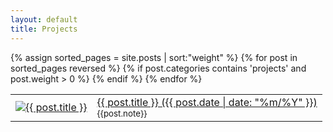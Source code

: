 ```yaml
---
layout: default
title: Projects
---
```

<table id="project-list">
{% assign sorted_pages = site.posts | sort:"weight" %}
{% for post in sorted_pages reversed %}
 {% if post.categories contains 'projects' and post.weight > 0 %}
 <tr>
 <td>
  <a href="{{ post.url }}">
  <img id="thumb" src="/images/thumbs/{{ post.title | slugify }}.jpg" alt="{{ post.title }}" />
  </a>
 </td>
 <td>
 <a href="{{ post.url }}" id="short-note">
  {{ post.title }} ({{ post.date | date: "%m/%Y" }})
  <br>
  </a>
  <small>  {{post.note}}</small>
 </td>
 </tr>
 {% endif %}
{% endfor %}
</table>
